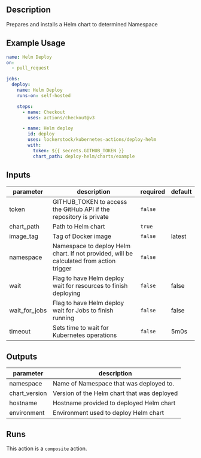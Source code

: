 <!-- action-docs-description -->

## Description

Prepares and installs a Helm chart to determined Namespace

<!-- action-docs-description -->

## Example Usage

```yaml
name: Helm Deploy
on:
  - pull_request

jobs:
  deploy:
    name: Helm Deploy
    runs-on: self-hosted

    steps:
      - name: Checkout
        uses: actions/checkout@v3

      - name: Helm deploy
        id: deploy
        uses: lockerstock/kubernetes-actions/deploy-helm
        with:
          token: ${{ secrets.GITHUB_TOKEN }}
          chart_path: deploy-helm/charts/example
```

<!-- action-docs-inputs -->

## Inputs

| parameter     | description                                                                             | required | default |
| ------------- | --------------------------------------------------------------------------------------- | -------- | ------- |
| token         | GITHUB_TOKEN to access the GitHub API if the repository is private                      | `false`  |         |
| chart_path    | Path to Helm chart                                                                      | `true`   |         |
| image_tag     | Tag of Docker image                                                                     | `false`  | latest  |
| namespace     | Namespace to deploy Helm chart. If not provided, will be calculated from action trigger | `false`  |         |
| wait          | Flag to have Helm deploy wait for resources to finish deploying                         | `false`  | false   |
| wait_for_jobs | Flag to have Helm deploy wait for Jobs to finish running                                | `false`  | false   |
| timeout       | Sets time to wait for Kubernetes operations                                             | `false`  | 5m0s    |

<!-- action-docs-inputs -->

<!-- action-docs-outputs -->

## Outputs

| parameter     | description                                 |
| ------------- | ------------------------------------------- |
| namespace     | Name of Namespace that was deployed to.     |
| chart_version | Version of the Helm chart that was deployed |
| hostname      | Hostname provided to deployed Helm chart    |
| environment   | Environment used to deploy Helm chart       |

<!-- action-docs-outputs -->

<!-- action-docs-runs -->

## Runs

This action is a `composite` action.

<!-- action-docs-runs -->
